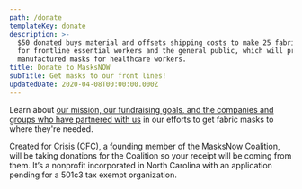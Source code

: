 ```yaml
---
path: /donate
templateKey: donate
description: >-
  $50 donated buys material and offsets shipping costs to make 25 fabric masks
  for frontline essential workers and the general public, which will preserve
  manufactured masks for healthcare workers.
title: Donate to MasksNOW
subTitle: Get masks to our front lines!
updatedDate: 2020-04-08T00:00:00.000Z
---
```

Learn about [our mission, our fundraising goals, and the companies and groups who have partnered with us](https://masksnow.org/fundraising-goals/) in our efforts to get fabric masks to where they're needed.

Created for Crisis (CFC), a founding member of the MasksNow Coalition, will be taking donations for the Coalition so your receipt will be coming from them. It’s a nonprofit incorporated in North Carolina with an application pending for a 501c3 tax exempt organization.